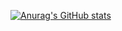 [![Anurag's GitHub stats](https://github-readme-stats.vercel.app/api?username=MoMeAk-Qin&theme=highcontrast)](https://github.com/anuraghazra/github-readme-stats)

